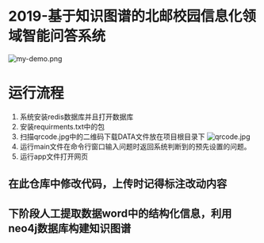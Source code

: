 ﻿# 2019-基于知识图谱的北邮校园信息化领域智能问答系统
![my-demo.png]("https://github.com/Shen-GuoXin/2019-QASystemofBUPTBasedOnKnowledgeMap/blob/master/demo.png" "demo图片")
# 运行流程
1. 系统安装redis数据库并且打开数据库
2. 安装requirments.txt中的包
3. 扫描qrcode.jpg中的二维码下载DATA文件放在项目根目录下
![qrcode.jpg]("https://github.com/Shen-GuoXin/2019-QASystemofBUPTBasedOnKnowledgeMap/blob/master/qrcode.jpg" "Data百度云盘二维码")
4. 运行main文件在命令行窗口输入问题时返回系统判断到的预先设置的问题。
5. 运行app文件打开网页
## 在此仓库中修改代码，上传时记得标注改动内容

## 下阶段人工提取数据word中的结构化信息，利用neo4j数据库构建知识图谱
